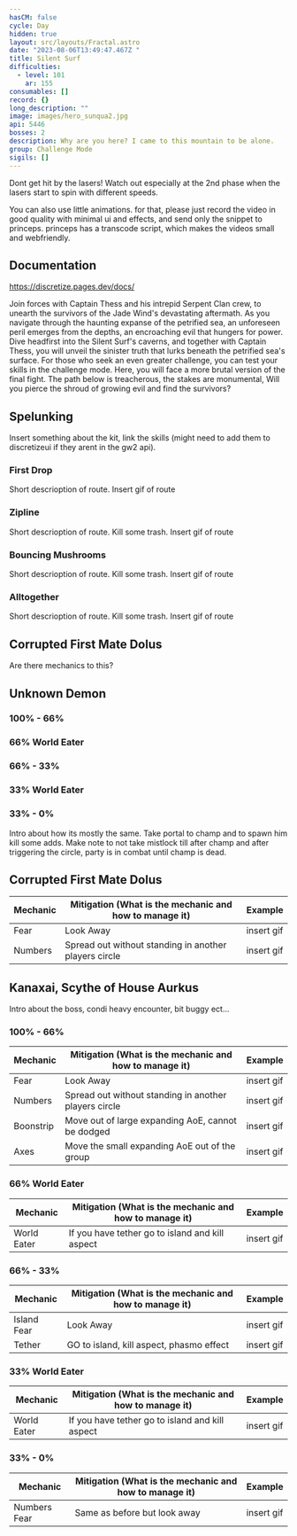 ```yaml
---
hasCM: false
cycle: Day
hidden: true
layout: src/layouts/Fractal.astro
date: "2023-08-06T13:49:47.467Z "
title: Silent Surf
difficulties:
  - level: 101
    ar: 155
consumables: []
record: {}
long_description: ""
image: images/hero_sunqua2.jpg
api: 5446
bosses: 2
description: Why are you here? I came to this mountain to be alone.
group: Challenge Mode
sigils: []
---
```



<Achievement title="Still Faster Than Light">
Dont get hit by the lasers! Watch out especially at the 2nd phase when the lasers start to spin with different speeds.
</Achievement>

You can also use little animations. for that, please just record the video in good quality with minimal ui and effects, and send only the snippet to princeps. 
princeps has a transcode script, which makes the videos small and webfriendly.
<GifPlayer sourceId="snowblind-throw-firewood" caption="Throw firewood into the fire" />

## Documentation

https://discretize.pages.dev/docs/


Join forces with Captain Thess and his intrepid Serpent Clan crew,  to unearth the survivors of the Jade Wind's devastating aftermath. As you navigate through the haunting expanse of the petrified sea, an unforeseen peril emerges from the depths, an encroaching evil that hungers for power. Dive headfirst into the Silent Surf's caverns,  and together with Captain Thess, you will unveil the sinister truth that lurks beneath the petrified sea's surface. For those who seek an even greater challenge, you can test your skills in the challenge mode. Here, you will face a more brutal version of the final fight. The path below is treacherous, the stakes are monumental, Will you pierce the shroud of growing evil and find the survivors?

<Divider text="Normal Mode"/>

## Spelunking

Insert something about the kit, link the skills (might need to add them to discretizeui if they arent in the gw2 api).

### First Drop

Short descrioption of route. Insert gif of route

### Zipline

Short descrioption of route. Kill some trash. Insert gif of route

### Bouncing Mushrooms

Short descrioption of route. Kill some trash. Insert gif of route

### Alltogether

Short descrioption of route. Kill some trash. Insert gif of route

## Corrupted First Mate Dolus

Are there mechanics to this?

## Unknown Demon
### 100% - 66%

### 66% World Eater

### 66% - 33%

### 33% World Eater

### 33% - 0%

<Divider text="Challenge Mode"/>

Intro about how its mostly the same. Take portal to champ and to spawn him kill some adds. Make note to not take mistlock till after champ and after triggering the circle, party is in combat until champ is dead.

## Corrupted First Mate Dolus

| Mechanic  | Mitigation  (What is the mechanic and how to manage it) | Example    |
|-----------|---------------------------------------------------------|------------|
| Fear     | Look Away                                                | insert gif |
| Numbers  | Spread out without standing in another players circle    | insert gif |

## Kanaxai, Scythe of House Aurkus
Intro about the boss, condi heavy encounter, bit buggy ect...
### 100% - 66%

| Mechanic  | Mitigation  (What is the mechanic and how to manage it) | Example    |
|-----------|---------------------------------------------------------|------------|
| Fear      | Look Away                                               | insert gif |
| Numbers   | Spread out without standing in another players circle   | insert gif |
| Boonstrip | Move out of large expanding AoE, cannot be dodged       | insert gif |
| Axes      | Move the small expanding AoE out of the group           | insert gif |

### 66% World Eater

| Mechanic    | Mitigation  (What is the mechanic and how to manage it)     | Example    |
|-------------|-------------------------------------------------------------|------------|
| World Eater | If you have tether go to island and kill aspect             | insert gif |

### 66% - 33%

| Mechanic    | Mitigation  (What is the mechanic and how to manage it) | Example    |
|-------------|---------------------------------------------------------|------------|
| Island Fear | Look Away                                               | insert gif |
| Tether      | GO to island, kill aspect, phasmo effect                | insert gif |

### 33% World Eater

| Mechanic    | Mitigation  (What is the mechanic and how to manage it)     | Example    |
|-------------|-------------------------------------------------------------|------------|
| World Eater | If you have tether go to island and kill aspect             | insert gif |

### 33% - 0%
| Mechanic     | Mitigation  (What is the mechanic and how to manage it)     | Example    |
|--------------|-------------------------------------------------------------|------------|
| Numbers Fear | Same as before but look away                                | insert gif |
